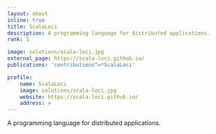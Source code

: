 ```yaml
---
layout: about
inline: true
title: ScalaLoci
description: A programming language for distributed applications.
rank: 1

image: solutions/scala-loci.jpg
external_page: https://scala-loci.github.io/
publications: 'contributions^=*ScalaLoci'

profile:
    name: ScalaLoci
    image: solutions/scala-loci.jpg
    website: https://scala-loci.github.io/
    address: >
---
```


A programming language for distributed applications.
